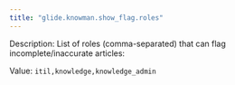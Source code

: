 ```yaml
---
title: "glide.knowman.show_flag.roles"
---
```


Description: List of roles (comma-separated) that can flag incomplete/inaccurate articles:

Value: `itil,knowledge,knowledge_admin`